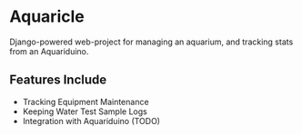 Aquaricle
=========

Django-powered web-project for managing an aquarium, and tracking stats from an Aquariduino.

Features Include
----------------

 * Tracking Equipment Maintenance
 * Keeping Water Test Sample Logs
 * Integration with Aquariduino (TODO)
